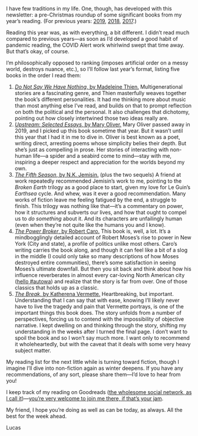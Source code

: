 I have few traditions in my life. One, though, has developed with this newsletter: a pre-Christmas roundup of some significant books from my year’s reading. (For previous years: [2019](https://lucascherkewski.com/hit-and-miss/120-years-books/), [2018](https://lucascherkewski.com/hit-and-miss/68-reading-writing-healing/), [2017](https://lucascherkewski.com/hit-and-miss/16-three-welcome-books/).)

Reading this year was, as with everything, a bit different. I didn’t read much compared to previous years—as soon as I’d developed a good habit of pandemic reading, the COVID Alert work whirlwind swept that time away. But that’s okay, of course.

I’m philosophically opposed to ranking (imposes artificial order on a messy world, destroys nuance, etc.), so I’ll follow last year’s format, listing five books in the order I read them:

1. [_Do Not Say We Have Nothing_, by Madeleine Thien.](https://www.goodreads.com/book/show/31549906-do-not-say-we-have-nothing) Multigenerational stories are a fascinating genre, and Thien masterfully weaves together the book’s different personalities. It had me thinking more about music than most anything else I’ve read, and builds on that to prompt reflection on both the political and the personal. It also challenges that dichotomy, pointing out how closely intertwined those two ideas really are.
2. [_Upstream: Selected Essays_, by Mary Oliver.](https://www.goodreads.com/book/show/29358559-upstream) Mary Oliver passed away in 2019, and I picked up this book sometime that year. But it wasn’t until this year that I had it in me to dive in. Oliver is best known as a poet, writing direct, arresting poems whose simplicity belies their depth. But she’s just as compelling in prose. Her stories of interacting with non-human life—a spider and a seabird come to mind—stay with me, inspiring a deeper respect and appreciation for the worlds beyond my own.
3. [_The Fifth Season_, by N.K. Jemisin.](https://www.goodreads.com/book/show/19161852-the-fifth-season) (plus the two sequels) A friend at work repeatedly recommended Jemisin’s work to me, pointing to the _Broken Earth_ trilogy as a good place to start, given my love for Le Guin’s _Earthsea_ cycle. And whew, was it ever a good recommendation. Many works of fiction leave me feeling fatigued by the end, a struggle to finish. This trilogy was nothing like that—it’s a commentary on power, how it structures and subverts our lives, and how that ought to compel us to _do something_ about it. And its characters are unfailingly human (even when they’re not quite like the humans you and I know).
4. [_The Power Broker_, by Robert Caro.](https://www.goodreads.com/book/show/1111.The_Power_Broker) This book is, well, a lot. It’s a mindbogglingly detailed account of Robert Moses’s rise to power in New York (City and state), a profile of politics unlike most others. Caro’s writing carries the book along, and though it can feel like a bit of a slog in the middle (I could only take so many descriptions of how Moses destroyed entire communities), there’s some satisfaction in seeing Moses’s ultimate downfall. But then you sit back and think about how his influence reverberates in almost every car-loving North American city ([hello #autowa](https://twitter.com/hashtag/autowa)) and realize that the story is far from over. One of those classics that holds up as a classic.
5. [_The Break_, by Katherena Vermette.](https://www.goodreads.com/book/show/29220494-the-break) Heartbreaking, but important. Understanding that I can say that with ease, knowing I’ll likely never have to live the tragedy and pain that Vermette portrays, is one of the important things this book does. The story unfolds from a number of perspectives, forcing us to contend with the impossibility of objective narrative. I kept dwelling on and thinking through the story, shifting my understanding in the weeks after I turned the final page. I don’t want to spoil the book and so I won’t say much more. I want only to recommend it wholeheartedly, but with the caveat that it deals with some very heavy subject matter.

My reading list for the next little while is turning toward fiction, though I imagine I’ll dive into non-fiction again as winter deepens. If you have any recommendations, of any sort, please share them—I’d love to hear from you!

I keep track of my reading on Goodreads ([the wholesome social network, as I call it](https://lucascherkewski.com/hit-and-miss/73-wholesome-social-network/))—[you’re very welcome to join me there, if that’s your jam](https://www.goodreads.com/user/show/27072166-lucas-cherkewski).

My friend, I hope you’re doing as well as can be today, as always. All the best for the week ahead.

Lucas